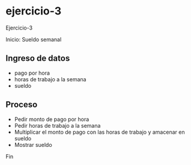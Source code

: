 # ejercicio-3
Ejercicio-3

Inicio: Sueldo semanal

## Ingreso de datos

- pago por hora
- horas de trabajo a la semana
- sueldo

## Proceso

- Pedir monto de pago por hora
- Pedir horas de trabajo a la semana
- Multiplicar el monto de pago con las horas de trabajo y amacenar en sueldo
- Mostrar sueldo

Fin